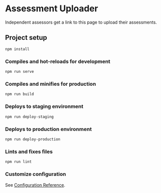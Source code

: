 # Assessment Uploader

Independent assessors get a link to this page to upload their assessments.

## Project setup
```
npm install
```

### Compiles and hot-reloads for development
```
npm run serve
```

### Compiles and minifies for production
```
npm run build
```

### Deploys to staging environment
```
npm run deploy-staging
```

### Deploys to production environment
```
npm run deploy-production
```

### Lints and fixes files
```
npm run lint
```

### Customize configuration
See [Configuration Reference](https://cli.vuejs.org/config/).

